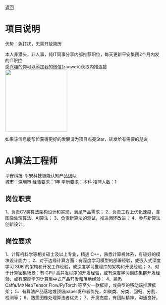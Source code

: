 [返回](../)

# 项目说明

优势：免打扰，无需开放简历

本人非猎头，非人事，纯IT同事分享内部推荐职位，每天更新平安集团2个月内发的IT职位  
感兴趣的你可以添加我的微信(zaqweb)获取内推连接  
<img src="https://github.com/zaqweb/PA-IT-JOBS/blob/master/WechatICode.jpeg"  height="200" width="200">

如果该信息能帮忙获得更好的发展请为项目点亮Star，转发给有需要的朋友

# AI算法工程师
平安科技-平安科技智能认知产品团队  
城市：深圳市 经验要求：1年 学历要求：本科  招聘人数：1

## 岗位职责
1、负责CV类算法架构设计和实现，满足产品需求；
2、负责工程上优化速度，含图像处理算法、AI算法；
3、负责新算法的测试，推进闭环改进；
4、参与新算法创新设计。

## 岗位要求
1、计算机科学等相关硕士及以上专业，精通 C++，熟悉计算机体系，有较好的模块设计能力；
2、对于边缘计算方面：有深度学习模型的部署经验，或嵌入式深度学习 SDK 的架构和开发工作经验，或深度学习推理库的架构和开发经验；
3、对于计算密集场景：有 GPU 高并发程序的开发经验，或有深度学习训练集群开发经验，或有深度学习计算集中式产品开发和落地经验；
4、熟悉 Caffe/MXNet/Tensor Flow/PyTorch 等至少一款框架，或典型的移动端推理框架；
5、有算法产品落地或顶级paper发布者优先，如聚类、分类、回归、分割、检测等；
6、熟悉图像处理算法者优先；
7、开发态度，有团队精神，沟通良好。




